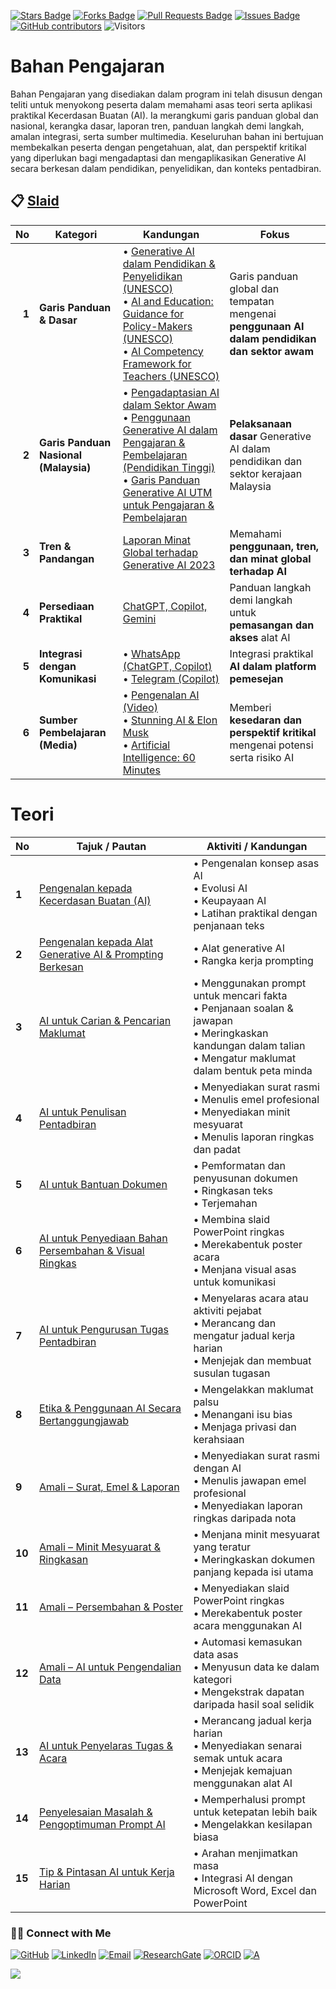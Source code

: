 <a href="https://github.com/drshahizan/short-course/stargazers"><img src="https://img.shields.io/github/stars/drshahizan/short-course" alt="Stars Badge"/></a>
<a href="https://github.com/drshahizan/short-course/network/members"><img src="https://img.shields.io/github/forks/drshahizan/short-course" alt="Forks Badge"/></a>
<a href="https://github.com/drshahizan/short-course/pulls"><img src="https://img.shields.io/github/issues-pr/drshahizan/short-course" alt="Pull Requests Badge"/></a>
<a href="https://github.com/drshahizan/short-course"><img src="https://img.shields.io/github/issues/drshahizan/short-course" alt="Issues Badge"/></a>
<a href="https://github.com/drshahizan/short-course/graphs/contributors"><img alt="GitHub contributors" src="https://img.shields.io/github/contributors/drshahizan/short-course?color=2b9348"></a>
![Visitors](https://api.visitorbadge.io/api/visitors?path=https%3A%2F%2Fgithub.com%2Fdrshahizan%2Fshort-course&labelColor=%23d9e3f0&countColor=%23697689&style=flat)

# Bahan Pengajaran

Bahan Pengajaran yang disediakan dalam program ini telah disusun dengan teliti untuk menyokong peserta dalam memahami asas teori serta aplikasi praktikal Kecerdasan Buatan (AI). Ia merangkumi garis panduan global dan nasional, kerangka dasar, laporan tren, panduan langkah demi langkah, amalan integrasi, serta sumber multimedia. Keseluruhan bahan ini bertujuan membekalkan peserta dengan pengetahuan, alat, dan perspektif kritikal yang diperlukan bagi mengadaptasi dan mengaplikasikan Generative AI secara berkesan dalam pendidikan, penyelidikan, dan konteks pentadbiran.

## 📋 [Slaid](https://github.com/drshahizan/short-course/blob/main/workshop/25jkr/images/JKR2025.pdf)

| **No** | **Kategori**                          | **Kandungan**                                                                                                                                                                                                                                                                                                                                                                                                                                                                       | **Fokus**                                                                                     |
| -----: | ------------------------------------- | ----------------------------------------------------------------------------------------------------------------------------------------------------------------------------------------------------------------------------------------------------------------------------------------------------------------------------------------------------------------------------------------------------------------------------------------------------------------------------------- | --------------------------------------------------------------------------------------------- |
|  **1** | **Garis Panduan & Dasar**             | • [Generative AI dalam Pendidikan & Penyelidikan (UNESCO)](https://github.com/drshahizan/short-course/blob/main/workshop/25skkulai/materials/390836may.pdf) <br> • [AI and Education: Guidance for Policy-Makers (UNESCO)](https://github.com/drshahizan/short-course/blob/main/workshop/25skkulai/materials/391104eng.pdf) <br> • [AI Competency Framework for Teachers (UNESCO)](https://github.com/drshahizan/short-course/blob/main/workshop/25skkulai/materials/376709eng.pdf) | Garis panduan global dan tempatan mengenai **penggunaan AI dalam pendidikan dan sektor awam** |
|  **2** | **Garis Panduan Nasional (Malaysia)** | • [Pengadaptasian AI dalam Sektor Awam](https://www.jdn.gov.my/garis-panduan-pengadaptasian-ai-sektor-awam/) <br> • [Penggunaan Generative AI dalam Pengajaran & Pembelajaran (Pendidikan Tinggi)](https://cdex-apps.utm.my/files/meipta/GARIS_PANDUAN_PENGGUNAAN_AI.pdf) <br> • [Garis Panduan Generative AI UTM untuk Pengajaran & Pembelajaran](https://cdex-apps.utm.my/files/guidelines/GP-KBG-PP-Terkini-1.pdf)                                                               | **Pelaksanaan dasar** Generative AI dalam pendidikan dan sektor kerajaan Malaysia             |
|  **3** | **Tren & Pandangan**                  | [Laporan Minat Global terhadap Generative AI 2023](https://www.electronicshub.org/generative-ai-global-interest-report-2023/)                                                                                                                                                                                                                                                                                                                                                       | Memahami **penggunaan, tren, dan minat global terhadap AI**                                   |
|  **4** | **Persediaan Praktikal**              | [ChatGPT, Copilot, Gemini](https://github.com/drshahizan/short-course/blob/main/workshop/25Utmspace/materials/signin.md)                                                                                                                                                                                                                                                                                                                                                            | Panduan langkah demi langkah untuk **pemasangan dan akses** alat AI                           |
|  **5** | **Integrasi dengan Komunikasi**       | • [WhatsApp (ChatGPT, Copilot)](https://github.com/drshahizan/short-course/blob/main/workshop/25Utmspace/materials/wa-chatgpt.md) <br> • [Telegram (Copilot)](https://github.com/drshahizan/short-course/blob/main/workshop/25Utmspace/materials/telegram.md)                                                                                                                                                                                                                       | Integrasi praktikal **AI dalam platform pemesejan**                                           |
|  **6** | **Sumber Pembelajaran (Media)**       | • [Pengenalan AI (Video)](https://youtu.be/kms0WrEbs0Q?si=woVk00RDgFNC5rBd) <br> • [Stunning AI & Elon Musk](https://youtu.be/J6Mdq3n6kgk?si=4G0k5-WNH55pBMhw) <br> • [Artificial Intelligence: 60 Minutes](https://youtu.be/aZ5EsdnpLMI?si=3aEFdMyTnOWZTuCZ)                                                                                                                                                                                                                       | Memberi **kesedaran dan perspektif kritikal** mengenai potensi serta risiko AI                |


#  Teori

| **No** | **Tajuk / Pautan**                                                                                                                                       | **Aktiviti / Kandungan**                                                                                                                                               |
| ------ | -------------------------------------------------------------------------------------------------------------------------------------------------------- | ---------------------------------------------------------------------------------------------------------------------------------------------------------------------- |
| **1**  | [Pengenalan kepada Kecerdasan Buatan (AI)](https://github.com/drshahizan/short-course/blob/main/workshop/25jkr/materials/sesi01.md)                      | • Pengenalan konsep asas AI <br> • Evolusi AI <br> • Keupayaan AI <br> • Latihan praktikal dengan penjanaan teks                                                       |
| **2**  | [Pengenalan kepada Alat Generative AI & Prompting Berkesan](https://github.com/drshahizan/short-course/blob/main/workshop/25ppspace/materials/sesi02.md) | • Alat generative AI <br> • Rangka kerja prompting                                                                                                                     |
| **3**  | [AI untuk Carian & Pencarian Maklumat](https://github.com/drshahizan/short-course/blob/main/workshop/25jkr/materials/sesi03.md)                          | • Menggunakan prompt untuk mencari fakta <br> • Penjanaan soalan & jawapan <br> • Meringkaskan kandungan dalam talian <br> • Mengatur maklumat dalam bentuk peta minda |
| **4**  | [AI untuk Penulisan Pentadbiran](https://github.com/drshahizan/short-course/blob/main/workshop/25jkr/materials/sesi04.md)                                | • Menyediakan surat rasmi <br> • Menulis emel profesional <br> • Menyediakan minit mesyuarat <br> • Menulis laporan ringkas dan padat                                  |
| **5**  | [AI untuk Bantuan Dokumen](https://github.com/drshahizan/short-course/blob/main/workshop/25jkr/materials/sesi05.md)                                      | • Pemformatan dan penyusunan dokumen <br> • Ringkasan teks <br> • Terjemahan                                                                                           |
| **6**  | [AI untuk Penyediaan Bahan Persembahan & Visual Ringkas](https://github.com/drshahizan/short-course/blob/main/workshop/25jkr/materials/sesi06.md)        | • Membina slaid PowerPoint ringkas <br> • Merekabentuk poster acara <br> • Menjana visual asas untuk komunikasi                                                        |
| **7**  | [AI untuk Pengurusan Tugas Pentadbiran](https://github.com/drshahizan/short-course/blob/main/workshop/25jkr/materials/sesi07.md)                         | • Menyelaras acara atau aktiviti pejabat <br> • Merancang dan mengatur jadual kerja harian <br> • Menjejak dan membuat susulan tugasan                                 |
| **8**  | [Etika & Penggunaan AI Secara Bertanggungjawab](https://github.com/drshahizan/short-course/blob/main/workshop/25jkr/materials/sesi08.md)                 | • Mengelakkan maklumat palsu <br> • Menangani isu bias <br> • Menjaga privasi dan kerahsiaan                                                                           |
| **9**  | [Amali – Surat, Emel & Laporan](https://github.com/drshahizan/short-course/blob/main/workshop/25ppspace/materials/sesi09.md)                             | • Menyediakan surat rasmi dengan AI <br> • Menulis jawapan emel profesional <br> • Menyediakan laporan ringkas daripada nota                                           |
| **10** | [Amali – Minit Mesyuarat & Ringkasan](https://github.com/drshahizan/short-course/blob/main/workshop/25ppspace/materials/sesi10.md)                       | • Menjana minit mesyuarat yang teratur <br> • Meringkaskan dokumen panjang kepada isi utama                                                                            |
| **11** | [Amali – Persembahan & Poster](https://github.com/drshahizan/short-course/blob/main/workshop/25ppspace/materials/sesi11.md)                              | • Menyediakan slaid PowerPoint ringkas <br> • Merekabentuk poster acara menggunakan AI                                                                                 |
| **12** | [Amali – AI untuk Pengendalian Data](https://github.com/drshahizan/short-course/blob/main/workshop/25ppspace/materials/sesi12.md)                        | • Automasi kemasukan data asas <br> • Menyusun data ke dalam kategori <br> • Mengekstrak dapatan daripada hasil soal selidik                                           |
| **13** | [AI untuk Penyelaras Tugas & Acara](https://github.com/drshahizan/short-course/blob/main/workshop/25ppspace/materials/sesi13.md)                         | • Merancang jadual kerja harian <br> • Menyediakan senarai semak untuk acara <br> • Menjejak kemajuan menggunakan alat AI                                              |
| **14** | [Penyelesaian Masalah & Pengoptimuman Prompt AI](https://github.com/drshahizan/short-course/blob/main/workshop/25ppspace/materials/sesi14.md)            | • Memperhalusi prompt untuk ketepatan lebih baik <br> • Mengelakkan kesilapan biasa                                                                                    |
| **15** | [Tip & Pintasan AI untuk Kerja Harian](https://github.com/drshahizan/short-course/blob/main/workshop/25ppspace/materials/sesi15.md)                      | • Arahan menjimatkan masa <br> • Integrasi AI dengan Microsoft Word, Excel dan PowerPoint                                                                              |

### 🙌🏻 Connect with Me
<p align="left">
    <a href="https://github.com/drshahizan" target="_blank"><img alt="GitHub" src="https://img.shields.io/badge/-@drshahizan-181717?style=flat-square&logo=GitHub&logoColor=white"></a>
    <a href="https://www.linkedin.com/in/drshahizan" target="_blank"><img alt="LinkedIn" src="https://img.shields.io/badge/-drshahizan-blue?style=flat-square&logo=Linkedin&logoColor=white&link=https://www.linkedin.com/in/drshahizan/"></a>
    <a href="mailto:shahizan@utm.my" target="_blank"><img alt="Email" src="https://img.shields.io/badge/-shahizan@utm.my-c14438?style=flat-square&logo=Gmail&logoColor=white&link=mailto:shahizan@utm.my.com"></a>
    <a href="https://www.researchgate.net/profile/Mohd-Othman-28" target="_blank"><img alt="ResearchGate" src="https://img.shields.io/badge/-ResearchGate-00CCBB?style=flat-square&logo=ResearchGate&logoColor=white"></a>
    <a href="https://orcid.org/0000-0003-4261-1873" target="_blank"><img alt="ORCID" src="https://img.shields.io/badge/-ORCID-A6CE39?style=flat-square&logo=ORCID&logoColor=white"></a> 
 <a href="https://visitorbadge.io/status?path=https%3A%2F%2Fgithub.com%2Fdrshahizan" target="_blank"><img alt="A" src="https://api.visitorbadge.io/api/visitors?path=https%3A%2F%2Fgithub.com%2Fdrshahizan&labelColor=%23697689&countColor=%23555555&style=plastic"></a>
 
![](https://hit.yhype.me/github/profile?user_id=81284918)
</p>


